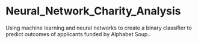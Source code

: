# Neural_Network_Charity_Analysis
Using machine learning and neural networks to create a binary classifier to predict outcomes of applicants funded by Alphabet Soup..
